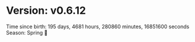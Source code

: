 # Version: v0.6.12
Time since birth: 195 days, 4681 hours, 280860 minutes, 16851600 seconds
Season: Spring 🌸
